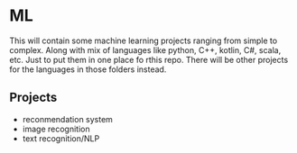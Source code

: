 # ML
This will contain some machine learning projects ranging from simple to complex. 
Along with mix of languages like python, C++, kotlin, C#, scala, etc. Just to put them in one place fo rthis repo. There will be other projects for the languages in those folders instead. 

## Projects
- reconmendation system
- image recognition
- text recognition/NLP
 
